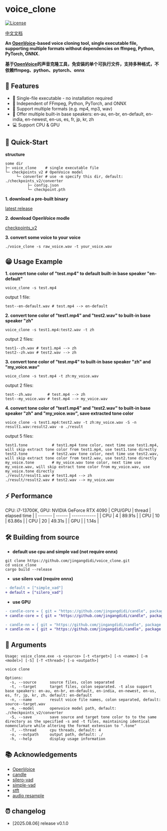 # voice_clone
[![License](https://img.shields.io/badge/license-MIT-blue.svg)](https://github.com/jingangdidi/voice_clone/blob/main/LICENSE)

[中文文档](https://github.com/jingangdidi/voice_clone/blob/main/README_zh.md)

**An [OpenVoice](https://github.com/myshell-ai/OpenVoice)-based voice cloning tool, single executable file, supporting multiple formats without dependencies on ffmpeg, Python, PyTorch, ONNX.**

**基于[OpenVoice](https://github.com/myshell-ai/OpenVoice)的声音克隆工具，免安装的单个可执行文件，支持多种格式，不依赖ffmpeg、python、pytorch、onnx**

## 👑 Features
- ​💪​ Single-file executable - no installation required
- 🎈 Independent of FFmpeg, Python, PyTorch, and ONNX
- 🎨​ Support multiple formats (e.g. mp4, mp3, wav)
- 👄 Offer multiple built-in base speakers: en-au, en-br, en-default, en-india, en-newest, en-us, es, fr, jp, kr, zh
- 💻​ Support CPU & GPU

## 🚀 Quick-Start
**structure**
```
some dir
├─ voice_clone    # single executable file
└─ checkpoints_v2 # OpenVoice model
     └─ converter # use -m specify this dir, default: ./checkpoints_v2/converter
          ├─ config.json
          └─ checkpoint.pth
```
**1. download a pre-built binary**

[latest release](https://github.com/jingangdidi/voice_clone/releases)

**2. download OpenVoice modle**

[checkpoints_v2](https://myshell-public-repo-host.s3.amazonaws.com/openvoice/checkpoints_v2_0417.zip)

**3. convert some voice to your voice**
```
./voice_clone -s raw_voice.wav -t your_voice.wav
```

## 😁 Usage Example
**1. convert tone color of "test.mp4" to default built-in base speaker "en-default"**
```
voice_clone -s test.mp4
```
output 1 file:
```
test--en-default.wav # test.mp4 --> en-default
```
**2. convert tone color of "test1.mp4" and "test2.wav" to built-in base speaker "zh"**
```
voice_clone -s test1.mp4:test2.wav -t zh
```
output 2 files:
```
test1--zh.wav # test1.mp4 --> zh
test2--zh.wav # test2.wav --> zh
```
**3. convert tone color of "test.mp4" to built-in base speaker "zh" and "my_voice.wav"**
```
voice_clone -s test.mp4 -t zh:my_voice.wav
```
output 2 files:
```
test--zh.wav       # test.mp4 --> zh
test--my_voice.wav # test.mp4 --> my_voice.wav
```
**4. convert tone color of "test1.mp4" and "test2.wav" to built-in base speaker "zh" and "my_voice.wav", save extracted tone color**
```
voice_clone -s test1.mp4:test2.wav -t zh:my_voice.wav -S -n result1.wav:result2.wav -o ./result
```
output 5 files:
```
test1.tone           # test1.mp4 tone color, next time use test1.mp4, will skip extract tone color from test1.mp4, use test1.tone directly
test2.tone           # test2.wav tone color, next time use test2.wav, will skip extract tone color from test2.wav, use test2.tone directly
my_voice.tone        # my_voice.wav tone color, next time use my_voice.wav, will skip extract tone color from my_voice.wav, use my_voice.tone directly
./result/result1.wav # test1.mp4 --> zh
./result/result2.wav # test2.wav --> my_voice.wav
```

## ⚡️ Performance
CPU: i7-13700K, GPU: NVIDIA GeForce RTX 4090
| CPU/GPU | thread | elapsed time |
| ------- | ------ | ------------ |
| CPU     | 4      | 89.91s       |
| CPU     | 10     | 63.86s       |
| CPU     | 20     | 49.31s       |
| GPU     |        | 1.14s        |

## 🛠 Building from source
- **default use cpu and simple vad (not require onnx)**
```
git clone https://github.com/jingangdidi/voice_clone.git
cd voice_clone
cargo build --release
```

- **use silero vad (require onnx)**
```diff
- default = ["simple_vad"]
+ default = ["silero_vad"]
```

- **use GPU**
```diff
- candle-core = { git = "https://github.com/jingangdidi/candle", package = "candle-core", branch = "main" }
+ candle-core = { git = "https://github.com/jingangdidi/candle", package = "candle-core", branch = "main", features = ["cuda"] }

- candle-nn = { git = "https://github.com/jingangdidi/candle", package = "candle-nn", branch = "main" }
+ candle-nn = { git = "https://github.com/jingangdidi/candle", package = "candle-nn", branch = "main", features = ["cuda"] }
```

## 🚥 Arguments
```
Usage: voice_clone.exe -s <source> [-t <target>] [-n <name>] [-m <model>] [-S] [-T <thread>] [-o <outpath>]

voice clone

Options:
  -s, --source      source files, colon separated
  -t, --target      target files, colon separated. -t also support base speakers: en-au, en-br, en-default, en-india, en-newest, en-us, es, fr, jp, kr, zh. default: en-default
  -n, --name        result voice file names, colon separated, default: source--target.wav
  -m, --model       openvoice model path, default: ./checkpoints_v2/converter
  -S, --save        save source and target tone color to to the same directory as the specified -s and -t files, maintaining identical nomenclature while altering the format extension to ".tone"
  -T, --thread      cpu threads, default: 4
  -o, --outpath     output path, default: ./
  -h, --help        display usage information
```

## 📚 Acknowledgements
- [OpenVoice](https://github.com/myshell-ai/OpenVoice)
- [candle](https://github.com/huggingface/candle)
- [silero-vad](https://github.com/snakers4/silero-vad)
- [simple-vad](https://github.com/MorenoLaQuatra/vad)
- [stft](https://github.com/phudtran/rustft)
- [audio resample](https://github.com/bmcfee/resampy)

## ⏰ changelog
- [2025.08.06] release v0.1.0
